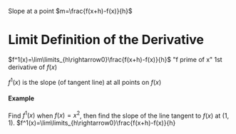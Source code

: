 Slope at a point
$m=\frac{f(x+h)-f(x)}{h}$
# Limit Definition of the Derivative
$f^1(x)=\lim\limits_{h\rightarrow0}\frac{f(x+h)-f(x)}{h}$
"f prime of x"
1st derivative of $f(x)$

$f^1(x)$ is the slope (of tangent line) at all points on $f(x)$
#### Example
Find $f^1(x)$ when $f(x)=x^2$, then find the slope of the line tangent to $f(x)$ at $(1,1)$.
	$f^1(x)=\lim\limits_{h\rightarrow0}\frac{f(x+h)-f(x)}{h}